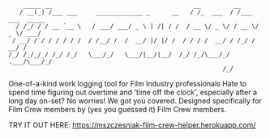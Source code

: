 ```
    _____ __                                       __         __               
   / __(_) /___ ___     _____________ _      __   / /_  ___  / /___  ___  _____
  / /_/ / / __ `__ \   / ___/ ___/ _ \ | /| / /  / __ \/ _ \/ / __ \/ _ \/ ___/
 / __/ / / / / / / /  / /__/ /  /  __/ |/ |/ /  / / / /  __/ / /_/ /  __/ /    
/_/ /_/_/_/ /_/ /_/   \___/_/   \___/|__/|__/  /_/ /_/\___/_/ .___/\___/_/     
                                                           /_/                 
```
One-of-a-kind work logging tool for Film Industry professionals
Hate to spend time figuring out overtime and 'time off the clock', especially after a long day on-set?
No worries! We got you covered.
Designed specifically for Film Crew members by (yes you guessed it) Film Crew members.

TRY IT OUT HERE: https://mszczesniak-film-crew-helper.herokuapp.com/
